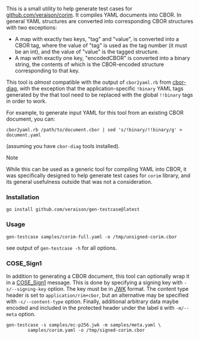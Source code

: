 This is a small utility to help generate test cases for
[github.com/veraison/corim](https://github.com/veraison/corim). It compiles
YAML documents into CBOR. In general YAML structures are converted into
corresponding CBOR structures with two exceptions:

- A map with exactly two keys, "tag" and "value", is converted into a CBOR tag,
  where the value of "tag" is used as the tag number (it must be an int), and
  the value of "value" is the tagged structure.
- A map with exactly one key, "encodedCBOR" is converted into a binary string,
  the contents of which is the CBOR-encoded structure corresponding to that key.

This tool is _almost_ compatible  with the output of `cbor2yaml.rb` from
[cbor-diag](https://github.com/cabo/cbor-diag), with the exception that the
application-specific `!binary` YAML tags generated by the that tool need to be
replaced with the global `!!binary` tags in order to work.

For example, to generate input YAML for this tool from an existing CBOR
document, you can:

    cbor2yaml.rb /path/to/document.cbor | sed 's/!binary/!!binary/g' > document.yaml

(assuming you have `cbor-diag` tools installed).

> [!Note]
> While this can be used as a generic tool for compiling YAML into CBOR, it was
> specifically designed to help generate test cases for `corim` library, and
> its general usefulness outside that was not a consideration.

### Installation

    go install github.com/veraison/gen-testcase@latest

### Usage

    gen-testcase samples/corim-full.yaml -o /tmp/unsigned-corim.cbor

see output of `gen-testcase -h` for all options.

### COSE_Sign1

In addition to generating a CBOR document, this tool can optionally wrap it in
a [COSE_Sign1](https://datatracker.ietf.org/doc/html/rfc8152#section-4.2)
message. This is done by specifying a signing key with `-s/--signing-key`
option. The key must be in [JWK](https://www.rfc-editor.org/rfc/rfc7517)
format. The content type header is set to `application/rim+cbor`, but an
alternative may be specified with `-c/--content-type` option. Finally,
additional arbitrary data maybe encoded and included in the protected header
under the label `8` with `-m/--meta` option.

    gen-testcase -s samples/ec-p256.jwk -m samples/meta.yaml \
            samples/corim.yaml -o /tmp/signed-corim.cbor
